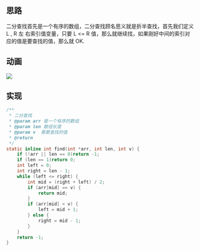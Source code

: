 ## 思路

二分查找首先是一个有序的数组，二分查找顾名思义就是折半查找，首先我们定义 L , R 左 右索引值变量，只要 L <= R 值，那么就继续找，如果刚好中间的索引对应的值是要查找的值，那么就 OK.

## 动画

![](https://devyk.oss-cn-qingdao.aliyuncs.com/blog/20220302224756.gif)

## 实现



```c
/**
 * 二分查找
 * @param arr 是一个有序的数组
 * @param len 数组长度
 * @param v  需要查找的值
 * @return
 */
static inline int find(int *arr, int len, int v) {
    if (!arr || len == 0)return -1;
    if (len == 1)return 0;
    int left = 0;
    int right = len - 1;
    while (left <= right) {
        int mid = (right + left) / 2;
        if (arr[mid] == v) {
            return mid;
        }
        if (arr[mid] < v) {
            left = mid + 1;
        } else {
            right = mid - 1;
        }
    }
    return -1;
}
```

